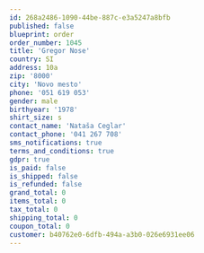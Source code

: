 ```yaml
---
id: 268a2486-1090-44be-887c-e3a5247a8bfb
published: false
blueprint: order
order_number: 1045
title: 'Gregor Nose'
country: SI
address: 10a
zip: '8000'
city: 'Novo mesto'
phone: '051 619 053'
gender: male
birthyear: '1978'
shirt_size: s
contact_name: 'Nataša Ceglar'
contact_phone: '041 267 708'
sms_notifications: true
terms_and_conditions: true
gdpr: true
is_paid: false
is_shipped: false
is_refunded: false
grand_total: 0
items_total: 0
tax_total: 0
shipping_total: 0
coupon_total: 0
customer: b40762e0-6dfb-494a-a3b0-026e6931ee06
---
```

